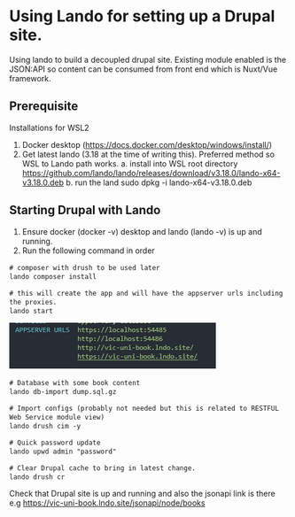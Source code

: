# Using Lando for setting up a Drupal site.
Using lando to build a decoupled drupal site.
Existing module enabled is the JSON:API so content can be consumed from front end which is Nuxt/Vue framework.

## Prerequisite
Installations for WSL2
1. Docker desktop (https://docs.docker.com/desktop/windows/install/)
2. Get latest lando (3.18 at the time of writing this). Preferred method so WSL to Lando path works.
    a. install into WSL root directory
        https://github.com/lando/lando/releases/download/v3.18.0/lando-x64-v3.18.0.deb
    b. run the land
        sudo dpkg -i lando-x64-v3.18.0.deb

## Starting Drupal with Lando
1. Ensure docker (docker -v) desktop and lando (lando -v) is up and running.
2. Run the following command in order

```
# composer with drush to be used later
lando composer install 
```

```
# this will create the app and will have the appserver urls including the proxies.
lando start
```

![Appserver](image.png)

```
# Database with some book content
lando db-import dump.sql.gz 
```

```
# Import configs (probably not needed but this is related to RESTFUL Web Service module view)
lando drush cim -y
```

```
# Quick password update
lando upwd admin "password"
```

```
# Clear Drupal cache to bring in latest change.
lando drush cr
```

Check that Drupal site is up and running and also the jsonapi link is there e.g https://vic-uni-book.lndo.site/jsonapi/node/books

